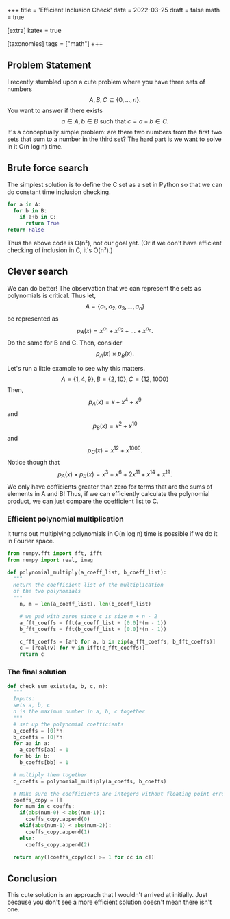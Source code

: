 +++
title = 'Efficient Inclusion Check'
date = 2022-03-25
draft = false
math = true

[extra]
katex = true

[taxonomies]
tags = ["math"]
+++

## Problem Statement

I recently stumbled upon a cute problem where you have three sets of numbers
$$A, B, C \subseteq \lbrace 0, \dots, n \rbrace.$$ You want to answer if there exists $$a \in A, b \in B \text{ such that } c = a + b \in C.$$ It's a conceptually simple problem: are there two numbers from the first two sets that sum to a number in the third set? The hard part is we want to solve in it O(n log n) time.

## Brute force search

The simplest solution is to define the C set as a set in Python so that we can do constant time inclusion checking.

```py
for a in A:
  for b in B:
    if a+b in C:
      return True
return False
```

Thus the above code is O(n²), not our goal yet. (Or if we don't have efficient checking of inclusion in C, it's O(n³).)

## Clever search

We can do better! The observation that we can represent the sets as polynomials is critical.
Thus let, $$A = \lbrace a_1, a_2, a_3, \dots, a_n \rbrace$$ be represented as $$p_A(x) = x^{a_1} + x^{a_2} + \dots + x^{a_n}.$$
Do the same for B and C. Then, consider $$p_A(x) \times p_B(x).$$

Let's run a little example to see why this matters.
$$ A = \lbrace 1, 4, 9 \rbrace, B = \lbrace 2, 10 \rbrace, C = \lbrace 12, 1000 \rbrace$$
Then, $$p_A(x) = x + x^4 + x^9$$ and $$p_B(x) = x^2 + x^{10}$$ and $$p_C(x) = x^{12} + x^{1000}.$$
Notice though that $$p_A(x) \times p_B(x) = x^3 + x^6 + 2 x^{11} + x^{14} + x^{19}.$$
We only have cofficients greater than zero for terms that are the sums of elements in A and B!
Thus, if we can efficiently calculate the polynomial product, we can just compare the coefficient list to C.

### Efficient polynomial multiplication

It turns out multiplying polynomials in O(n log n) time is possible if we do it in Fourier space.

```py
from numpy.fft import fft, ifft
from numpy import real, imag

def polynomial_multiply(a_coeff_list, b_coeff_list):
  """
  Return the coefficient list of the multiplication
  of the two polynomials
  """
    n, m = len(a_coeff_list), len(b_coeff_list)

    # we pad with zeros since c is size m + n - 2
    a_fft_coeffs = fft(a_coeff_list + [0.0]*(m - 1))
    b_fft_coeffs = fft(b_coeff_list + [0.0]*(n - 1))

    c_fft_coeffs = [a*b for a, b in zip(a_fft_coeffs, b_fft_coeffs)]
    c = [real(v) for v in ifft(c_fft_coeffs)]
    return c
```

### The final solution

```py
def check_sum_exists(a, b, c, n):
  """
  Inputs:
  sets a, b, c
  n is the maximum number in a, b, c together
  """
  # set up the polynomial coefficients
  a_coeffs = [0]*n
  b_coeffs = [0]*n
  for aa in a:
    a_coeffs[aa] = 1
  for bb in b:
    b_coeffs[bb] = 1

  # multiply them together
  c_coeffs = polynomial_multiply(a_coeffs, b_coeffs)

  # Make sure the coefficients are integers without floating point errors
  coeffs_copy = []
  for num in c_coeffs:
    if(abs(num-0) < abs(num-1)):
      coeffs_copy.append(0)
    elif(abs(num-1) < abs(num-2)):
      coeffs_copy.append(1)
    else:
      coeffs_copy.append(2)

  return any([coeffs_copy[cc] >= 1 for cc in c])
```

## Conclusion

This cute solution is an approach that I wouldn't arrived at initially.
Just because you don't see a more efficient solution doesn't mean there isn't one.
